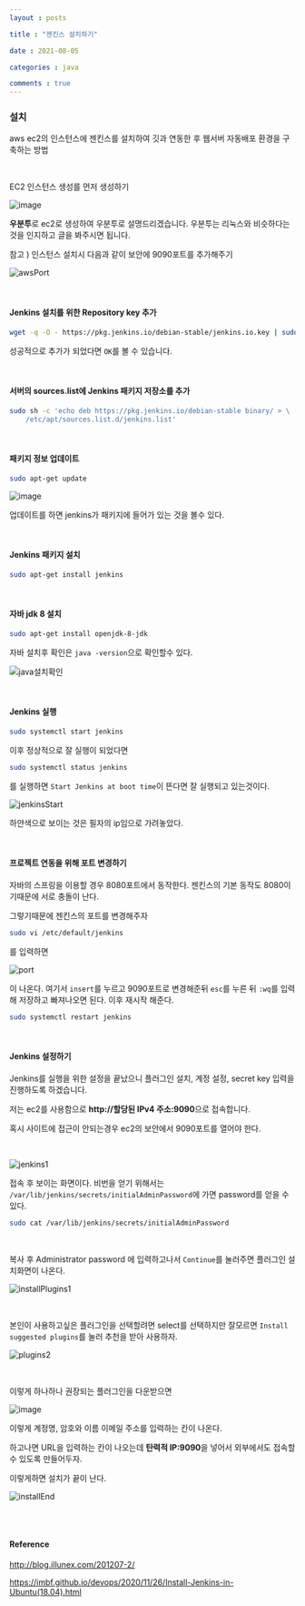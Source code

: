 ```yaml
---
layout : posts

title : "젠킨스 설치하기"

date : 2021-08-05

categories : java

comments : true
---
```




### 설치

aws ec2의 인스턴스에 젠킨스를 설치하여 깃과 연동한 후 웹서버 자동배포 환경을 구축하는 방법

<br>

EC2 인스턴스 생성를 먼저 생성하기

![image](https://user-images.githubusercontent.com/66049273/127851606-c2b73816-31d5-43b0-9d86-146742ca1ba0.png)

**우분투**로 ec2로 생성하여 우분투로 설명드리겠습니다. 우분투는 리눅스와 비슷하다는 것을 인지하고 글을 봐주시면 됩니다.

참고 ) 인스턴스 설치시 다음과 같이 보안에 9090포트를 추가해주기

![awsPort](https://user-images.githubusercontent.com/66049273/128339996-6000a6dc-358b-44d8-bdef-5e9ae43b8aa5.png)

<br>

#### Jenkins 설치를 위한 Repository key 추가

```sh
wget -q -O - https://pkg.jenkins.io/debian-stable/jenkins.io.key | sudo apt-key add -
```

성공적으로 추가가 되었다면  `OK`를 볼 수 있습니다.

<br>

#### 서버의 sources.list에 Jenkins 패키지 저장소를 추가

```sh
sudo sh -c 'echo deb https://pkg.jenkins.io/debian-stable binary/ > \
    /etc/apt/sources.list.d/jenkins.list'
```

<br>

#### 패키지 정보 업데이트

```sh
sudo apt-get update
```

![image](https://user-images.githubusercontent.com/66049273/128001963-4daa4587-6419-4ab0-91b6-b016b49ba778.png)

업데이트를 하면 jenkins가 패키지에 들어가 있는 것을 볼수 있다.

<br>

#### Jenkins 패키지 설치

```sh
sudo apt-get install jenkins
```

<br>

#### 자바 jdk 8 설치

```sh
sudo apt-get install openjdk-8-jdk
```

자바 설치후 확인은 `java -version`으로 확인할수 있다.

![java설치확인](https://user-images.githubusercontent.com/66049273/128002835-88dfd67f-9625-41d9-ab03-1a0067055230.png)

<br>

#### Jenkins 실행

```sh
sudo systemctl start jenkins
```

이후 정상적으로 잘 실행이 되었다면 

```sh
sudo systemctl status jenkins
```

를 실행하면 `Start Jenkins at boot time`이 뜬다면 잘 실행되고 있는것이다.

![jenkinsStart](https://user-images.githubusercontent.com/66049273/128003577-8b5e45c7-4ee2-4747-84e2-11b39e610990.png)

하얀색으로 보이는 것은 필자의 ip임으로 가려놓았다.

<br>

#### 프로젝트 연동을 위해 포트 변경하기

자바의 스프링을 이용할 경우 8080포트에서 동작한다. 젠킨스의 기본 동작도 8080이기때문에 서로 충돌이 난다.

그렇기때문에 젠킨스의 포트를 변경해주자

```sh
sudo vi /etc/default/jenkins
```

를 입력하면

![port](https://user-images.githubusercontent.com/66049273/128004903-37546987-73ed-4229-adb1-d82c8158805d.png)

이 나온다. 여기서 `insert`를 누르고 9090포트로 변경해준뒤 `esc`를 누른 뒤 `:wq`를 입력해 저장하고 빠져나오면 된다. 이후 재시작 해준다.

```sh
sudo systemctl restart jenkins
```

<br>

#### Jenkins 설정하기

Jenkins를 실행을 위한 설정을 끝났으니 플러그인 설치, 계정  설정, secret key 입력을 진행하도록 하겠습니다.

저는 ec2를 사용함으로 **http://할당된 IPv4 주소:9090**으로 접속합니다.

혹시 사이트에 접근이 안되는경우 ec2의 보안에서 9090포트를 열어야 한다.

<br>

![jenkins1](https://user-images.githubusercontent.com/66049273/128009730-aeb47bc1-d279-4012-9ba6-e7b55ed4351c.png)

접속 후 보이는 화면이다. 비번을 얻기 위해서는 `/var/lib/jenkins/secrets/initialAdminPassword`에 가면 password를 얻을 수 있다. 

```sh
sudo cat /var/lib/jenkins/secrets/initialAdminPassword
```

<br>

복사 후 Administrator password 에 입력하고나서 `Continue`를 눌러주면 플러그인 설치화면이 나온다.

![installPlugins1](https://user-images.githubusercontent.com/66049273/128341059-364438b1-0aff-4dda-bea1-1739b395e7cc.png)

<br>

본인이 사용하고싶은 플러그인을 선택할려면 select를 선택하지만 잘모르면 `Install suggested plugins`를 눌러 추천을 받아 사용하자.

![plugins2](https://user-images.githubusercontent.com/66049273/128340985-b19e11ee-c58d-4ca6-9fd4-1b33b6355ce7.png)

<br>

이렇게 하나하나 권장되는 플러그인을 다운받으면 

![image](https://user-images.githubusercontent.com/66049273/128340899-dd4b94ba-1815-44d6-8230-a417f600f4b1.png)

이렇게 계정명, 암호와 이름 이메일 주소를 입력하는 칸이 나온다.

하고나면 URL을 입력하는 칸이 나오는데 **탄력적 IP:9090**을 넣어서 외부에서도 접속할수 있도록 만들어두자.

이렇게하면 설치가 끝이 난다. 

![installEnd](https://user-images.githubusercontent.com/66049273/128341760-9132e370-f1b3-42fb-bdf4-a07b323eae88.png)

<br>

<br>

#### Reference

http://blog.illunex.com/201207-2/

https://imbf.github.io/devops/2020/11/26/Install-Jenkins-in-Ubuntu(18.04).html

